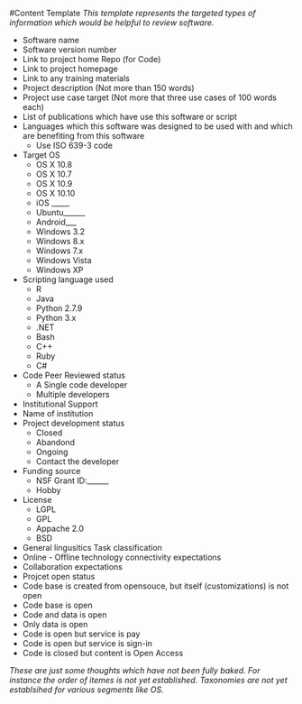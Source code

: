 #Content Template
*This template represents the targeted types of information which would be helpful to review software.*

* Software name
* Software version number
* Link to project home Repo (for Code)
* Link to project homepage
* Link to any training materials
* Project description (Not more than 150 words)
* Project use case target (Not more that three use cases of 100 words each)
* List of publications which have use this software or script
* Languages which this software was designed to be used with and which are benefiting from this software
  * Use ISO 639-3 code
* Target OS
  * OS X 10.8
  * OS X 10.7
  * OS X 10.9
  * OS X 10.10
  * iOS _____
  * Ubuntu______
  * Android___
  * Windows 3.2
  * Windows 8.x
  * Windows 7.x
  * Windows Vista
  * Windows XP
* Scripting language used
  * R
  * Java
  * Python 2.7.9
  * Python 3.x
  * .NET
  * Bash
  * C++
  * Ruby
  * C#
* Code Peer Reviewed status
  * A Single code developer
  * Multiple developers
* Institutional Support
 * Name of institution
* Project development status
  * Closed
  * Abandond
  * Ongoing
  * Contact the developer
* Funding source
  * NSF Grant ID:______
  * Hobby
* License
  * LGPL
  * GPL
  * Appache 2.0
  * BSD
* General lingusitics Task classification
* Online - Offline technology connectivity expectations
* Collaboration expectations
* Projcet open status
 * Code base is created from opensouce, but itself (customizations) is not open
 * Code base is open
 * Code and data is open
 * Only data is open
 * Code is open but service is pay
 * Code is open but service is sign-in
 * Code is closed but content is Open Access

_These are just some thoughts which have not been fully baked. For instance the order of itemes is not yet established. Taxonomies are not yet establsihed for various segments like OS._
